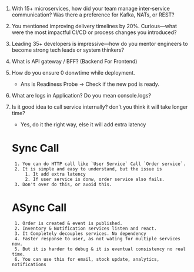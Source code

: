 1. With 15+ microservices, how did your team manage inter-service communication? Was there a preference for Kafka, NATs, or REST?

2. You mentioned improving delivery timelines by 20%. Curious—what were the most impactful CI/CD or process changes you introduced?

3. Leading 35+ developers is impressive—how do you mentor engineers to become strong tech leads or system thinkers?

4. What is API gateway / BFF? (Backend For Frontend)

5. How do you ensure 0 donwtime while deployment.
    - Ans is Readiness Probe -> Check if the new pod is ready.

6. What are logs in Application? Do you mean console.logs?
7. Is it good idea to call service internally? don't you think it will take longer time?
    - Yes, do it the right way, else it will add extra latency

    # Sync Call
        1. You can do HTTP call like `User Service` Call `Order service`.
        2. It is simple and easy to understand, but the issue is 
            1. It add extra latency
            2. If user service is donw, order service also fails.
        3. Don't over do this, or avoid this.

    # ASync Call
        1. Order is created & event is published.
        2. Inventory & Notification services listen and react.
        3. It Completely decouples services. No dependency
        4. Faster response to user, as not wating for multiple services now.
        5. But it is harder to debug & it is eventual consistency no real time.
        6. You can use this for email, stock update, analytics, notifications



